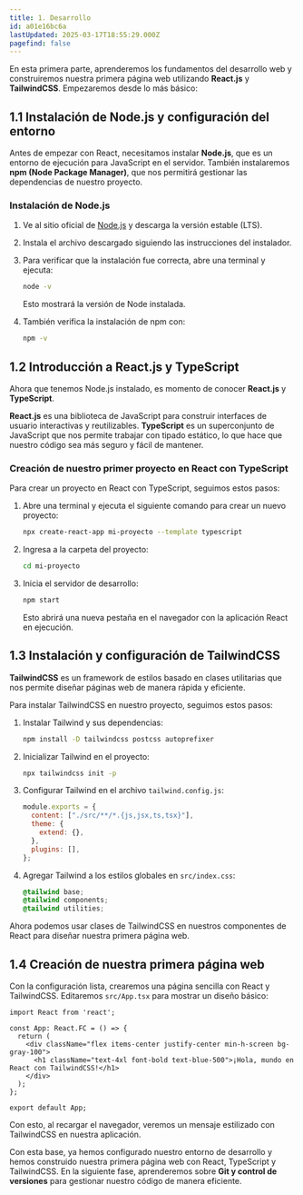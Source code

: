 ```yaml
---
title: 1. Desarrollo
id: a01e16bc6a
lastUpdated: 2025-03-17T18:55:29.000Z
pagefind: false
---
```


En esta primera parte, aprenderemos los fundamentos del desarrollo web y construiremos nuestra primera página web utilizando **React.js** y **TailwindCSS**. Empezaremos desde lo más básico:

## 1.1 Instalación de Node.js y configuración del entorno

Antes de empezar con React, necesitamos instalar **Node.js**, que es un entorno de ejecución para JavaScript en el servidor. También instalaremos **npm (Node Package Manager)**, que nos permitirá gestionar las dependencias de nuestro proyecto.

### Instalación de Node.js

1. Ve al sitio oficial de [Node.js](https://nodejs.org/) y descarga la versión estable (LTS).
    
2. Instala el archivo descargado siguiendo las instrucciones del instalador.
    
3. Para verificar que la instalación fue correcta, abre una terminal y ejecuta:
    
    ```sh
    node -v
    ```
    
    Esto mostrará la versión de Node instalada.
    
4. También verifica la instalación de npm con:
    
    ```sh
    npm -v
    ```
    

## 1.2 Introducción a React.js y TypeScript

Ahora que tenemos Node.js instalado, es momento de conocer **React.js** y **TypeScript**.

**React.js** es una biblioteca de JavaScript para construir interfaces de usuario interactivas y reutilizables. **TypeScript** es un superconjunto de JavaScript que nos permite trabajar con tipado estático, lo que hace que nuestro código sea más seguro y fácil de mantener.

### Creación de nuestro primer proyecto en React con TypeScript

Para crear un proyecto en React con TypeScript, seguimos estos pasos:

1. Abre una terminal y ejecuta el siguiente comando para crear un nuevo proyecto:
    
    ```sh
    npx create-react-app mi-proyecto --template typescript
    ```
    
2. Ingresa a la carpeta del proyecto:
    
    ```sh
    cd mi-proyecto
    ```
    
3. Inicia el servidor de desarrollo:
    
    ```sh
    npm start
    ```
    
    Esto abrirá una nueva pestaña en el navegador con la aplicación React en ejecución.

## 1.3 Instalación y configuración de TailwindCSS

**TailwindCSS** es un framework de estilos basado en clases utilitarias que nos permite diseñar páginas web de manera rápida y eficiente.

Para instalar TailwindCSS en nuestro proyecto, seguimos estos pasos:

1. Instalar Tailwind y sus dependencias:
    
    ```sh
    npm install -D tailwindcss postcss autoprefixer
    ```
    
2. Inicializar Tailwind en el proyecto:
    
    ```sh
    npx tailwindcss init -p
    ```
    
3. Configurar Tailwind en el archivo `tailwind.config.js`:
    
    ```js
    module.exports = {
      content: ["./src/**/*.{js,jsx,ts,tsx}"],
      theme: {
        extend: {},
      },
      plugins: [],
    };
    ```
    
4. Agregar Tailwind a los estilos globales en `src/index.css`:
    
    ```css
    @tailwind base;
    @tailwind components;
    @tailwind utilities;
    ```
    

Ahora podemos usar clases de TailwindCSS en nuestros componentes de React para diseñar nuestra primera página web.

## 1.4 Creación de nuestra primera página web

Con la configuración lista, crearemos una página sencilla con React y TailwindCSS. Editaremos `src/App.tsx` para mostrar un diseño básico:

```tsx
import React from 'react';

const App: React.FC = () => {
  return (
    <div className="flex items-center justify-center min-h-screen bg-gray-100">
      <h1 className="text-4xl font-bold text-blue-500">¡Hola, mundo en React con TailwindCSS!</h1>
    </div>
  );
};

export default App;
```

Con esto, al recargar el navegador, veremos un mensaje estilizado con TailwindCSS en nuestra aplicación.

Con esta base, ya hemos configurado nuestro entorno de desarrollo y hemos construido nuestra primera página web con React, TypeScript y TailwindCSS. En la siguiente fase, aprenderemos sobre **Git y control de versiones** para gestionar nuestro código de manera eficiente.
